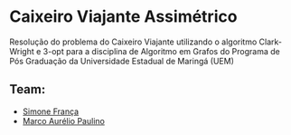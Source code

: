 # Caixeiro Viajante Assimétrico
Resolução do problema do Caixeiro Viajante utilizando o algoritmo Clark-Wright e 3-opt para a disciplina de Algoritmo em Grafos do Programa de Pós Graduação da Universidade Estadual de Maringá (UEM)

## Team:
* [Simone França](https://github.com/simonefranca)
* [Marco Aurélio Paulino](https://github.com/marcoADP)

